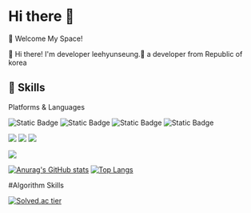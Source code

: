 # Hi there 👋

<!--
**histar48/histar48** is a ✨ _special_ ✨ repository because its `README.md` (this file) appears on your GitHub profile.

Here are some ideas to get you started:

- 🔭 I’m currently working on ...
- 🌱 I’m currently learning ...
- 👯 I’m looking to collaborate on ...
- 🤔 I’m looking for help with ...
- 💬 Ask me about ...
- 📫 How to reach me: ...
- 😄 Pronouns: ...
- ⚡ Fun fact: ...
-->


🤞 Welcome My Space!

👋 Hi there! I'm developer leehyunseung.🚀 a developer from Republic of korea

## 💪 Skills
Platforms & Languages
<p>
  <img alt="Static Badge" src="https://img.shields.io/badge/Java-000000?style=flat-square&logo=OpenJdk&logoColor=white">
  <img alt="Static Badge" src="https://img.shields.io/badge/Spring-6db33?style=flat-square&logo=Spring&logoColor=white">
  <img alt="Static Badge" src="https://img.shields.io/badge/SpringBoot-6DB33F?style=flat-square&logo=SpringBoot&logoColor=white">
  <img alt="Static Badge" src="https://img.shields.io/badge/MySQL-4479A1?style=flat-square&logo=MySQL&logoColor=white">
</p>

<p>
  <img src="https://img.shields.io/badge/TypeScript-3178C6?style=flat-square&logo=TypeScript&logoColor=white"/>
  <img src="https://img.shields.io/badge/Javascript-F7DF1E?style=flat-square&logo=JavaScript&logoColor=white"/>
  <img src="https://img.shields.io/badge/Python-3776AB?style=flat-square&logo=Python&logoColor=white"/>
</p>

<p>
  <img src="https://img.shields.io/badge/GitHub-181717?style=flat-square&logo=Github&logoColor=white"/>
</p>


[![Anurag's GitHub stats](https://github-readme-stats.vercel.app/api?username=histar48)](https://github.com/anuraghazra/github-readme-stats)
[![Top Langs](https://github-readme-stats.vercel.app/api/top-langs/?username=histar48&hide=html,css&langs_count=8&layout=compact&theme=dark)](https://github.com/histar48/histar48)

#Algorithm Skills

[![Solved.ac
tier](http://mazassumnida.wtf/api/generate_badge?boj=histar48)](https://solved.ac/histar48)

